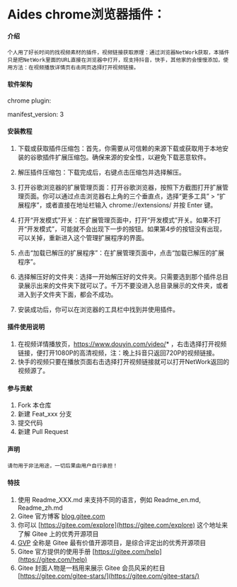 # Aides chrome浏览器插件：

#### 介绍
    个人用了好长时间的找视频素材的插件，视频链接获取原理：通过浏览器NetWork获取，本插件只是把NetWork里面的URL直接在浏览器中打开，现支持抖音，快手，其他家的会慢慢添加，使用方法：在视频播放详情页右击网页选择打开视频链接。

#### 软件架构
chrome plugin:

manifest_version: 3

#### 安装教程

1.  下载或获取插件压缩包：‌首先，‌你需要从可信赖的来源下载或获取用于本地安装的谷歌插件扩展压缩包。‌确保来源的安全性，‌以避免下载恶意软件。‌

2.  解压插件压缩包：‌下载完成后，‌右键点击压缩包并选择解压。‌

3.  打开谷歌浏览器的扩展管理页面：‌打开谷歌浏览器，‌按照下方截图打开扩展管理页面。‌你可以通过点击浏览器右上角的三个垂直点，‌选择“更多工具” > “扩展程序”，‌或者直接在地址栏输入 chrome://extensions/ 并按 Enter 键。‌

4.  打开“开发模式”开关：‌在扩展管理页面中，‌打开“开发模式”开关。‌如果不打开“开发模式”，‌可能就不会出现下一步的按钮。‌如果第4步的按钮没有出现，‌可以关掉，‌重新进入这个管理扩展程序的界面。‌

5.  点击“加载已解压的扩展程序”：‌在扩展管理页面中，‌点击“加载已解压的扩展程序”。‌

6.  选择解压好的文件夹：‌选择一开始解压好的文件夹。‌只需要选到那个插件总目录展示出来的文件夹下就可以了。‌千万不要没进入总目录展示的文件夹，‌或者进入到子文件夹下面，‌都会不成功。‌

7.  安装成功后，‌你可以在浏览器的工具栏中找到并使用插件。‌

#### 插件使用说明

1.  在视频详情播放页，https://www.douyin.com/video/* ，右击选择打开视频链接，便打开1080P的高清视频，注：晚上抖音只返回720P的视频链接。
2.  快手的视频只要在播放页面右击选择打开视频链接就可以打开NetWork返回的视频源了。

#### 参与贡献

1.  Fork 本仓库
2.  新建 Feat_xxx 分支
3.  提交代码
4.  新建 Pull Request

#### 声明
    请勿用于非法用途，一切后果由用户自行承担！
#### 特技

1.  使用 Readme\_XXX.md 来支持不同的语言，例如 Readme\_en.md, Readme\_zh.md
2.  Gitee 官方博客 [blog.gitee.com](https://blog.gitee.com)
3.  你可以 [https://gitee.com/explore](https://gitee.com/explore) 这个地址来了解 Gitee 上的优秀开源项目
4.  [GVP](https://gitee.com/gvp) 全称是 Gitee 最有价值开源项目，是综合评定出的优秀开源项目
5.  Gitee 官方提供的使用手册 [https://gitee.com/help](https://gitee.com/help)
6.  Gitee 封面人物是一档用来展示 Gitee 会员风采的栏目 [https://gitee.com/gitee-stars/](https://gitee.com/gitee-stars/)
